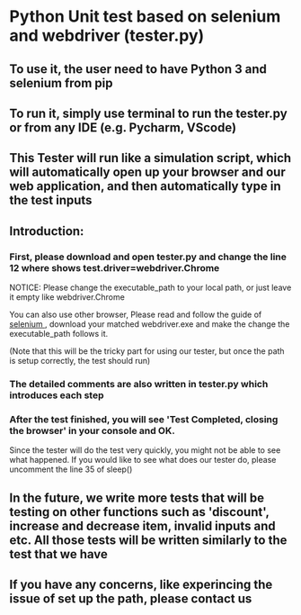 # Python Unit test based on selenium and webdriver (tester.py)

## To use it, the user need to have Python 3 and selenium from pip

## To run it, simply use terminal to run the tester.py or from any IDE (e.g. Pycharm, VScode)

## This Tester will run like a simulation script, which will automatically open up your browser and our web application, and then automatically type in the test inputs

## Introduction:

### First, please download and open tester.py and change the line 12 where shows test.driver=webdriver.Chrome

NOTICE: Please change the executable_path to your local path, or just leave it empty like webdriver.Chrome

You can also use other browser, Please read and follow the guide of [selenium ](https://pypi.org/project/selenium/), download your matched webdriver.exe and make the change the executable_path follows it.

(Note that this will be the tricky part for using our tester, but once the path is setup correctly, the test should run)

### The detailed comments are also written in tester.py which introduces each step

### After the test finished, you will see 'Test Completed, closing the browser' in your console and OK.

Since the tester will do the test very quickly, you might not be able to see what happened. If you would like to see what does our tester do, please uncomment the line 35 of sleep()

## In the future, we write more tests that will be testing on other functions such as 'discount', increase and decrease item, invalid inputs and etc. All those tests will be written similarly to the test that we have

## If you have any concerns, like experincing the issue of set up the path, please contact us
